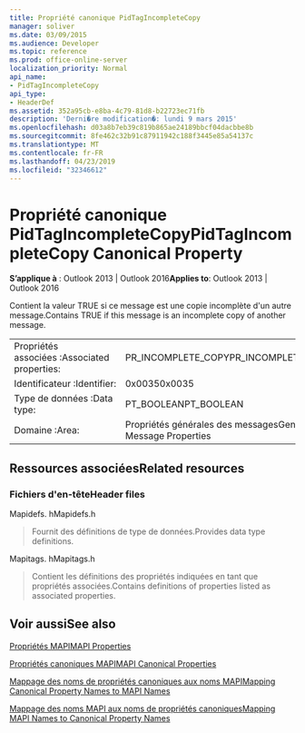 ```yaml
---
title: Propriété canonique PidTagIncompleteCopy
manager: soliver
ms.date: 03/09/2015
ms.audience: Developer
ms.topic: reference
ms.prod: office-online-server
localization_priority: Normal
api_name:
- PidTagIncompleteCopy
api_type:
- HeaderDef
ms.assetid: 352a95cb-e8ba-4c79-81d8-b22723ec71fb
description: 'Derni�re modification�: lundi 9 mars 2015'
ms.openlocfilehash: d03a8b7eb39c819b865ae24189bbcf04dacbbe8b
ms.sourcegitcommit: 8fe462c32b91c87911942c188f3445e85a54137c
ms.translationtype: MT
ms.contentlocale: fr-FR
ms.lasthandoff: 04/23/2019
ms.locfileid: "32346612"
---
```

# <a name="pidtagincompletecopy-canonical-property"></a><span data-ttu-id="b9107-103">Propriété canonique PidTagIncompleteCopy</span><span class="sxs-lookup"><span data-stu-id="b9107-103">PidTagIncompleteCopy Canonical Property</span></span>

  
  
<span data-ttu-id="b9107-104">**S’applique à** : Outlook 2013 | Outlook 2016</span><span class="sxs-lookup"><span data-stu-id="b9107-104">**Applies to**: Outlook 2013 | Outlook 2016</span></span> 
  
<span data-ttu-id="b9107-105">Contient la valeur TRUE si ce message est une copie incomplète d'un autre message.</span><span class="sxs-lookup"><span data-stu-id="b9107-105">Contains TRUE if this message is an incomplete copy of another message.</span></span>
  
|||
|:-----|:-----|
|<span data-ttu-id="b9107-106">Propriétés associées :</span><span class="sxs-lookup"><span data-stu-id="b9107-106">Associated properties:</span></span>  <br/> |<span data-ttu-id="b9107-107">PR_INCOMPLETE_COPY</span><span class="sxs-lookup"><span data-stu-id="b9107-107">PR_INCOMPLETE_COPY</span></span>  <br/> |
|<span data-ttu-id="b9107-108">Identificateur :</span><span class="sxs-lookup"><span data-stu-id="b9107-108">Identifier:</span></span>  <br/> |<span data-ttu-id="b9107-109">0x0035</span><span class="sxs-lookup"><span data-stu-id="b9107-109">0x0035</span></span>  <br/> |
|<span data-ttu-id="b9107-110">Type de données :</span><span class="sxs-lookup"><span data-stu-id="b9107-110">Data type:</span></span>  <br/> |<span data-ttu-id="b9107-111">PT_BOOLEAN</span><span class="sxs-lookup"><span data-stu-id="b9107-111">PT_BOOLEAN</span></span>  <br/> |
|<span data-ttu-id="b9107-112">Domaine :</span><span class="sxs-lookup"><span data-stu-id="b9107-112">Area:</span></span>  <br/> |<span data-ttu-id="b9107-113">Propriétés générales des messages</span><span class="sxs-lookup"><span data-stu-id="b9107-113">General Message Properties</span></span>  <br/> |
   
## <a name="related-resources"></a><span data-ttu-id="b9107-114">Ressources associées</span><span class="sxs-lookup"><span data-stu-id="b9107-114">Related resources</span></span>

### <a name="header-files"></a><span data-ttu-id="b9107-115">Fichiers d'en-tête</span><span class="sxs-lookup"><span data-stu-id="b9107-115">Header files</span></span>

<span data-ttu-id="b9107-116">Mapidefs. h</span><span class="sxs-lookup"><span data-stu-id="b9107-116">Mapidefs.h</span></span>
  
> <span data-ttu-id="b9107-117">Fournit des définitions de type de données.</span><span class="sxs-lookup"><span data-stu-id="b9107-117">Provides data type definitions.</span></span>
    
<span data-ttu-id="b9107-118">Mapitags. h</span><span class="sxs-lookup"><span data-stu-id="b9107-118">Mapitags.h</span></span>
  
> <span data-ttu-id="b9107-119">Contient les définitions des propriétés indiquées en tant que propriétés associées.</span><span class="sxs-lookup"><span data-stu-id="b9107-119">Contains definitions of properties listed as associated properties.</span></span>
    
## <a name="see-also"></a><span data-ttu-id="b9107-120">Voir aussi</span><span class="sxs-lookup"><span data-stu-id="b9107-120">See also</span></span>



[<span data-ttu-id="b9107-121">Propriétés MAPI</span><span class="sxs-lookup"><span data-stu-id="b9107-121">MAPI Properties</span></span>](mapi-properties.md)
  
[<span data-ttu-id="b9107-122">Propriétés canoniques MAPI</span><span class="sxs-lookup"><span data-stu-id="b9107-122">MAPI Canonical Properties</span></span>](mapi-canonical-properties.md)
  
[<span data-ttu-id="b9107-123">Mappage des noms de propriétés canoniques aux noms MAPI</span><span class="sxs-lookup"><span data-stu-id="b9107-123">Mapping Canonical Property Names to MAPI Names</span></span>](mapping-canonical-property-names-to-mapi-names.md)
  
[<span data-ttu-id="b9107-124">Mappage des noms MAPI aux noms de propriétés canoniques</span><span class="sxs-lookup"><span data-stu-id="b9107-124">Mapping MAPI Names to Canonical Property Names</span></span>](mapping-mapi-names-to-canonical-property-names.md)

